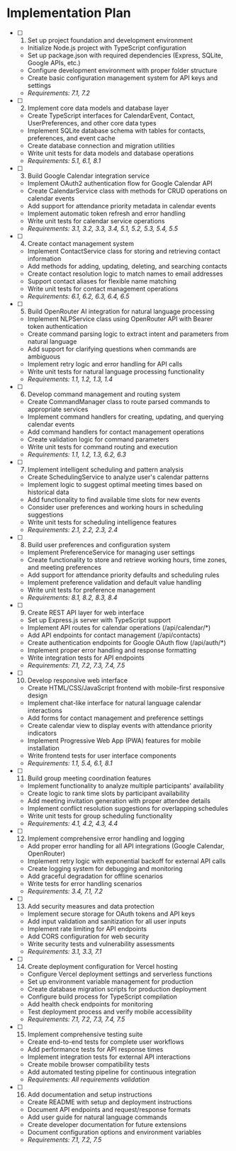 # Implementation Plan

- [ ] 1. Set up project foundation and development environment
  - Initialize Node.js project with TypeScript configuration
  - Set up package.json with required dependencies (Express, SQLite, Google APIs, etc.)
  - Configure development environment with proper folder structure
  - Create basic configuration management system for API keys and settings
  - _Requirements: 7.1, 7.2_

- [ ] 2. Implement core data models and database layer
  - Create TypeScript interfaces for CalendarEvent, Contact, UserPreferences, and other core data types
  - Implement SQLite database schema with tables for contacts, preferences, and event cache
  - Create database connection and migration utilities
  - Write unit tests for data models and database operations
  - _Requirements: 5.1, 6.1, 8.1_

- [ ] 3. Build Google Calendar integration service
  - Implement OAuth2 authentication flow for Google Calendar API
  - Create CalendarService class with methods for CRUD operations on calendar events
  - Add support for attendance priority metadata in calendar events
  - Implement automatic token refresh and error handling
  - Write unit tests for calendar service operations
  - _Requirements: 3.1, 3.2, 3.3, 3.4, 5.1, 5.2, 5.3, 5.4, 5.5_

- [ ] 4. Create contact management system
  - Implement ContactService class for storing and retrieving contact information
  - Add methods for adding, updating, deleting, and searching contacts
  - Create contact resolution logic to match names to email addresses
  - Support contact aliases for flexible name matching
  - Write unit tests for contact management operations
  - _Requirements: 6.1, 6.2, 6.3, 6.4, 6.5_

- [ ] 5. Build OpenRouter AI integration for natural language processing
  - Implement NLPService class using OpenRouter API with Bearer token authentication
  - Create command parsing logic to extract intent and parameters from natural language
  - Add support for clarifying questions when commands are ambiguous
  - Implement retry logic and error handling for API calls
  - Write unit tests for natural language processing functionality
  - _Requirements: 1.1, 1.2, 1.3, 1.4_

- [ ] 6. Develop command management and routing system
  - Create CommandManager class to route parsed commands to appropriate services
  - Implement command handlers for creating, updating, and querying calendar events
  - Add command handlers for contact management operations
  - Create validation logic for command parameters
  - Write unit tests for command routing and execution
  - _Requirements: 1.1, 1.2, 1.3, 6.2, 6.3_

- [ ] 7. Implement intelligent scheduling and pattern analysis
  - Create SchedulingService to analyze user's calendar patterns
  - Implement logic to suggest optimal meeting times based on historical data
  - Add functionality to find available time slots for new events
  - Consider user preferences and working hours in scheduling suggestions
  - Write unit tests for scheduling intelligence features
  - _Requirements: 2.1, 2.2, 2.3, 2.4_

- [ ] 8. Build user preferences and configuration system
  - Implement PreferenceService for managing user settings
  - Create functionality to store and retrieve working hours, time zones, and meeting preferences
  - Add support for attendance priority defaults and scheduling rules
  - Implement preference validation and default value handling
  - Write unit tests for preference management
  - _Requirements: 8.1, 8.2, 8.3, 8.4_

- [ ] 9. Create REST API layer for web interface
  - Set up Express.js server with TypeScript support
  - Implement API routes for calendar operations (/api/calendar/*)
  - Add API endpoints for contact management (/api/contacts)
  - Create authentication endpoints for Google OAuth flow (/api/auth/*)
  - Implement proper error handling and response formatting
  - Write integration tests for API endpoints
  - _Requirements: 7.1, 7.2, 7.3, 7.4, 7.5_

- [ ] 10. Develop responsive web interface
  - Create HTML/CSS/JavaScript frontend with mobile-first responsive design
  - Implement chat-like interface for natural language calendar interactions
  - Add forms for contact management and preference settings
  - Create calendar view to display events with attendance priority indicators
  - Implement Progressive Web App (PWA) features for mobile installation
  - Write frontend tests for user interface components
  - _Requirements: 1.1, 5.4, 6.1, 8.1_

- [ ] 11. Build group meeting coordination features
  - Implement functionality to analyze multiple participants' availability
  - Create logic to rank time slots by participant availability
  - Add meeting invitation generation with proper attendee details
  - Implement conflict resolution suggestions for overlapping schedules
  - Write unit tests for group scheduling functionality
  - _Requirements: 4.1, 4.2, 4.3, 4.4_

- [ ] 12. Implement comprehensive error handling and logging
  - Add proper error handling for all API integrations (Google Calendar, OpenRouter)
  - Implement retry logic with exponential backoff for external API calls
  - Create logging system for debugging and monitoring
  - Add graceful degradation for offline scenarios
  - Write tests for error handling scenarios
  - _Requirements: 3.4, 7.1, 7.2_

- [ ] 13. Add security measures and data protection
  - Implement secure storage for OAuth tokens and API keys
  - Add input validation and sanitization for all user inputs
  - Implement rate limiting for API endpoints
  - Add CORS configuration for web security
  - Write security tests and vulnerability assessments
  - _Requirements: 3.1, 3.3, 7.1_

- [ ] 14. Create deployment configuration for Vercel hosting
  - Configure Vercel deployment settings and serverless functions
  - Set up environment variable management for production
  - Create database migration scripts for production deployment
  - Configure build process for TypeScript compilation
  - Add health check endpoints for monitoring
  - Test deployment process and verify mobile accessibility
  - _Requirements: 7.1, 7.2, 7.3, 7.4, 7.5_

- [ ] 15. Implement comprehensive testing suite
  - Create end-to-end tests for complete user workflows
  - Add performance tests for API response times
  - Implement integration tests for external API interactions
  - Create mobile browser compatibility tests
  - Add automated testing pipeline for continuous integration
  - _Requirements: All requirements validation_

- [ ] 16. Add documentation and setup instructions
  - Create README with setup and deployment instructions
  - Document API endpoints and request/response formats
  - Add user guide for natural language commands
  - Create developer documentation for future extensions
  - Document configuration options and environment variables
  - _Requirements: 7.1, 7.2, 7.5_